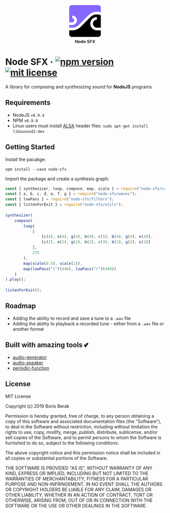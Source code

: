 <p align="center">
  <img src="https://raw.githubusercontent.com/bberak/node-sfx/master/assets/logo.png" alt="Node SFX" height="120" />
</p>

# Node SFX &middot; [![npm version](https://badge.fury.io/js/node-sfx.svg)](https://badge.fury.io/js/node-sfx) [![mit license](https://img.shields.io/badge/license-MIT-50CB22.svg)](https://opensource.org/licenses/MIT)

A library for composing and synthesizing sound for **NodeJS** programs

## Requirements

- NodeJS `v8.9.4`
- NPM `v6.9.0`
- Linux users must install [ALSA](https://alsa-project.org/wiki/Main_Page) header files: `sudo apt-get install libasound2-dev`

## Getting Started

Install the pacakge:

```
npm install --save node-sfx
```

Import the package and create a synthesis graph:

```javascript
const { synthesizer, loop, compose, map, scale } = require("node-sfx/core");
const { a, b, c, d, e, f, g } = require("node-sfx/waves");
const { lowPass } = require("node-sfx/filters");
const { listenForExit } = require("node-sfx/utils");

synthesizer(
	compose(
		loop(
			[
				[c(4), e(4), g(4), b(4), c(5), b(4), g(4), e(4)],
				[c(2), e(2), g(2), b(2), c(3), b(2), g(2), e(2)]
			],
			275
		),
		map(scale(0.5), scale(1)),
		map(lowPass("l")(440), lowPass("r")(440))
	)
).play();

listenForExit();
```

## Roadmap

- Adding the ability to record and save a tune to a `.wav` file
- Adding the ability to playback a recorded tune - either from a `.wav` file or another format

## Built with amazing tools 💕

- [audio-generator](https://github.com/audiojs/audio-generator)
- [audio-speaker](https://github.com/audiojs/audio-speaker)
- [periodic-function](https://github.com/scijs/periodic-function)

## License

MIT License

Copyright (c) 2019 Boris Berak

Permission is hereby granted, free of charge, to any person obtaining a copy
of this software and associated documentation files (the "Software"), to deal
in the Software without restriction, including without limitation the rights
to use, copy, modify, merge, publish, distribute, sublicense, and/or sell
copies of the Software, and to permit persons to whom the Software is
furnished to do so, subject to the following conditions:

The above copyright notice and this permission notice shall be included in all
copies or substantial portions of the Software.

THE SOFTWARE IS PROVIDED "AS IS", WITHOUT WARRANTY OF ANY KIND, EXPRESS OR
IMPLIED, INCLUDING BUT NOT LIMITED TO THE WARRANTIES OF MERCHANTABILITY,
FITNESS FOR A PARTICULAR PURPOSE AND NON-INFRINGEMENT. IN NO EVENT SHALL THE
AUTHORS OR COPYRIGHT HOLDERS BE LIABLE FOR ANY CLAIM, DAMAGES OR OTHER
LIABILITY, WHETHER IN AN ACTION OF CONTRACT, TORT OR OTHERWISE, ARISING FROM,
OUT OF OR IN CONNECTION WITH THE SOFTWARE OR THE USE OR OTHER DEALINGS IN THE
SOFTWARE.